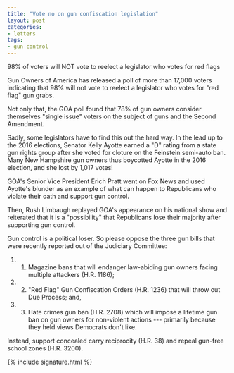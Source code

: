 ```yaml
---
title: "Vote no on gun confiscation legislation"
layout: post
categories:
- letters
tags:
- gun control
---
```


98% of voters will NOT vote to reelect a legislator who votes for red flags

Gun Owners of America has released a poll of more than 17,000 voters indicating that 98% will not vote to reelect a legislator who votes for "red flag" gun grabs.

Not only that, the GOA poll found that 78% of gun owners consider themselves "single issue" voters on the subject of guns and the Second Amendment.

Sadly, some legislators have to find this out the hard way. In the lead up to the 2016 elections, Senator Kelly Ayotte earned a "D" rating from a state gun rights group after she voted for cloture on the Feinstein semi-auto ban. Many New Hampshire gun owners thus boycotted Ayotte in the 2016 election, and she lost by 1,017 votes!

GOA's Senior Vice President Erich Pratt went on Fox News and used Ayotte's blunder as an example of what can happen to Republicans who violate their oath and support gun control.

Then, Rush Limbaugh replayed GOA's appearance on his national show and reiterated that it is a "possibility" that Republicans lose their majority after supporting gun control.

Gun control is a political loser. So please oppose the three gun bills that were recently reported out of the Judiciary Committee:

1. 1) Magazine bans that will endanger law-abiding gun owners facing multiple attackers (H.R. 1186);
2. 2) "Red Flag" Gun Confiscation Orders (H.R. 1236) that will throw out Due Process; and,
3. 3) Hate crimes gun ban (H.R. 2708) which will impose a lifetime gun ban on gun owners for non-violent actions --- primarily because they held views Democrats don't like.

Instead, support concealed carry reciprocity (H.R. 38) and repeal gun-free school zones (H.R. 3200).

{% include signature.html %}
